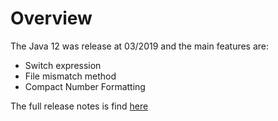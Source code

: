 # Overview

The Java 12 was release at 03/2019 and the main features are:

- Switch expression
- File mismatch method
- Compact Number Formatting 

The full release notes is find [here]

[here]: https://www.oracle.com/technetwork/java/javase/12-relnote-issues-5211422.html
